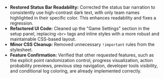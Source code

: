 - **Restored Status Bar Readability:** Corrected the status bar narration to consistently use high-contrast dark text, with only team names highlighted in their specific color. This enhances readability and fixes a regression.
- **Refactored UI Code:** Cleaned up the "Game Settings" section in the setup panel, replacing `<br>` tags and inline styles with a more robust and maintainable CSS-based layout.
- **Minor CSS Cleanup:** Removed unnecessary `!important` rules from the stylesheet.
- **Feature Confirmation:** Verified that other requested features, such as the explicit point randomization control, progress visualization, action probability previews, previous step navigation, developer tools visibility, and conditional log coloring, are already implemented correctly.